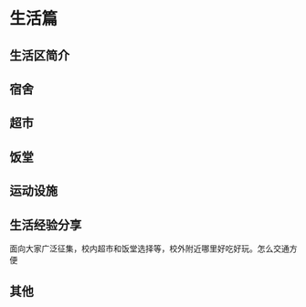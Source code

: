 # 生活篇

## 生活区简介

## 宿舍

## 超市

## 饭堂

## 运动设施

## 生活经验分享

面向大家广泛征集，校内超市和饭堂选择等，校外附近哪里好吃好玩。怎么交通方便

## 其他
